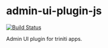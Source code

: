 # admin-ui-plugin-js

[![Build Status](https://api.travis-ci.org/triniti/app-js.svg)](https://travis-ci.org/triniti/admin-ui-plugin-js)

Admin UI plugin for triniti apps.
